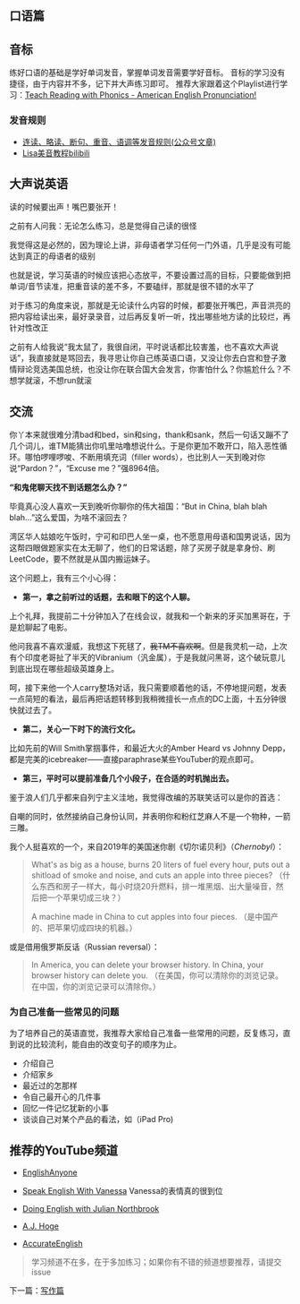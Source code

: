 ## 口语篇

## 音标

练好口语的基础是学好单词发音，掌握单词发音需要学好音标。
音标的学习没有捷径，由于内容并不多，记下并大声练习即可。
推荐大家跟着这个Playlist进行学习：[Teach Reading with Phonics - American English Pronunciation!](https://www.youtube.com/playlist?list=PL9BB1D7256440E08B)

### 发音规则

- [连读、略读、断句、重音、语调等发音规则(公众号文章)](https://mp.weixin.qq.com/s/Z4L9z8W2tMlmH4fv8Fd4PA)
- [Lisa美音教程bilibili](https://www.bilibili.com/video/BV1L4411V7Cm)

## 大声说英语

读的时候要出声！嘴巴要张开！

之前有人问我：无论怎么练习，总是觉得自己读的很怪

我觉得这是必然的，因为理论上讲，非母语者学习任何一门外语，几乎是没有可能达到真正的母语者的级别

也就是说，学习英语的时候应该把心态放平，不要设置过高的目标，只要能做到把单词/音节读准，把重音读的差不多，不要磕绊，那就是很不错的水平了

对于练习的角度来说，那就是无论读什么内容的时候，都要张开嘴巴，声音洪亮的把内容给读出来，最好录录音，过后再反复听一听，找出哪些地方读的比较烂，再针对性改正

之前有人给我说“我太鼠了，我很自闭，平时说话都比较害羞，也不喜欢大声说话”，我直接就是骂回去，我寻思让你自己练英语口语，又没让你去白宫和登子激情辩论竞选美国总统，也没让你在联合国大会发言，你害怕什么？你尴尬什么？不想学就滚，不想run就滚

## 交流

你丫本来就很难分清bad和bed，sin和sing，thank和sank，然后一句话又蹦不了几个词儿，谁TM能猜出你叽里咕噜想说什么。于是你更加不敢开口，陷入恶性循环。哪怕啰哩啰唆、不断用填充词（filler words），也比别人一天到晚对你说“Pardon？”，“Excuse me？”强8964倍。

**“和鬼佬聊天找不到话题怎么办？”**

毕竟真心没人喜欢一天到晚听你聊你的伟大祖国：“But in China, blah blah blah...”这么爱国，为啥不滚回去？

湾区华人姑娘吃午饭时，宁可和印巴人坐一桌，也不愿意用母语和国男说话，因为这帮四眼做题家实在太无聊了，他们的日常话题，除了买房子就是拿身份、刷LeetCode，要不然就是从国内搬运妹子。

这个问题上，我有三个小心得：

- **第一，拿之前听过的话题，去和眼下的这个人聊。**

上个礼拜，我提前二十分钟加入了在线会议，就我和一个新来的牙买加黑哥在，于是尬聊起了电影。

他问我喜不喜欢漫威，我想这下死毬了，~~我TM不喜欢啊~~。但是我灵机一动，上次有个印度老哥扯了半天的Vibranium（汎金属），于是我就问黑哥，这个破玩意儿到底出现在哪些超级英雄身上。

呵，接下来他一个人carry整场对话，我只需要顺着他的话，不停地提问题，发表一点简短的看法，最后再把话题转移到我稍微擅长一点点的DC上面，十五分钟很快就过去了。

- **第二，关心一下时下的流行文化。**

比如先前的Will Smith掌掴事件，和最近大火的Amber Heard vs Johnny Depp，都是完美的icebreaker——直接paraphrase某些YouTuber的观点即可。

- **第三，平时可以提前准备几个小段子，在合适的时机抛出去。**

鉴于浪人们几乎都来自列宁主义洼地，我觉得改编的苏联笑话可以是你的首选：

自嘲的同时，依然接纳自己身份认同，并表明你和粉红芝麻人不是一个物种，一箭三雕。

我个人挺喜欢的一个，来自2019年的美国迷你剧《切尔诺贝利》（*Chernobyl*）：

> What's as big as a house, burns 20 liters of fuel every hour, puts out a shitload of smoke and noise, and cuts an apple into three pieces? （什么东西和房子一样大，每小时烧20升燃料，排一堆黑烟、出大量噪音，然后把一个苹果切成三块？）
>
> A machine made in China to cut apples into four pieces. （是中国产的、把苹果切成四块的机器。）

或是借用俄罗斯反话（Russian reversal）：

> In America, you can delete your browser history. In China, your browser history can delete you. （在美国，你可以清除你的浏览记录。在中国，你的浏览记录可以清除你。）



### 为自己准备一些常见的问题

为了培养自己的英语直觉，我推荐大家给自己准备一些常用的问题，反复练习，直到说的比较流利，能自由的改变句子的顺序为止。
- 介绍自己
- 介绍家乡
- 最近过的怎那样
- 令自己最开心的几件事
- 回忆一件记忆犹新的小事
- 谈谈自己对某个产品的看法，如（iPad Pro)

## 推荐的YouTube频道

- [EnglishAnyone](https://www.youtube.com/user/EnglishAnyone)

- [Speak English With Vanessa](https://www.youtube.com/user/theteachervanessa) Vanessa的表情真的很到位

- [Doing English with Julian Northbrook](https://www.youtube.com/user/doingenglishDOTcom) 

- [A.J. Hoge](https://www.youtube.com/c/AJHogeEffortlessEnglish)

- [AccurateEnglish](https://www.youtube.com/channel/UCMTcsanYhBtOb096XegDZQA)

>学习频道不在多，在于多加练习；如果你有不错的频道想要推荐，请提交issue

下一篇：[写作篇](6-writing.md)
